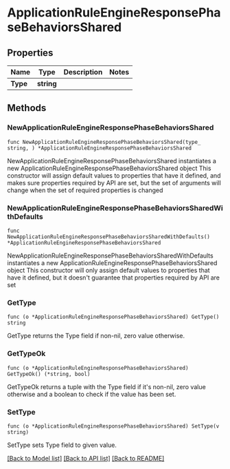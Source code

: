 # ApplicationRuleEngineResponsePhaseBehaviorsShared

## Properties

Name | Type | Description | Notes
------------ | ------------- | ------------- | -------------
**Type** | **string** |  | 

## Methods

### NewApplicationRuleEngineResponsePhaseBehaviorsShared

`func NewApplicationRuleEngineResponsePhaseBehaviorsShared(type_ string, ) *ApplicationRuleEngineResponsePhaseBehaviorsShared`

NewApplicationRuleEngineResponsePhaseBehaviorsShared instantiates a new ApplicationRuleEngineResponsePhaseBehaviorsShared object
This constructor will assign default values to properties that have it defined,
and makes sure properties required by API are set, but the set of arguments
will change when the set of required properties is changed

### NewApplicationRuleEngineResponsePhaseBehaviorsSharedWithDefaults

`func NewApplicationRuleEngineResponsePhaseBehaviorsSharedWithDefaults() *ApplicationRuleEngineResponsePhaseBehaviorsShared`

NewApplicationRuleEngineResponsePhaseBehaviorsSharedWithDefaults instantiates a new ApplicationRuleEngineResponsePhaseBehaviorsShared object
This constructor will only assign default values to properties that have it defined,
but it doesn't guarantee that properties required by API are set

### GetType

`func (o *ApplicationRuleEngineResponsePhaseBehaviorsShared) GetType() string`

GetType returns the Type field if non-nil, zero value otherwise.

### GetTypeOk

`func (o *ApplicationRuleEngineResponsePhaseBehaviorsShared) GetTypeOk() (*string, bool)`

GetTypeOk returns a tuple with the Type field if it's non-nil, zero value otherwise
and a boolean to check if the value has been set.

### SetType

`func (o *ApplicationRuleEngineResponsePhaseBehaviorsShared) SetType(v string)`

SetType sets Type field to given value.



[[Back to Model list]](../README.md#documentation-for-models) [[Back to API list]](../README.md#documentation-for-api-endpoints) [[Back to README]](../README.md)


